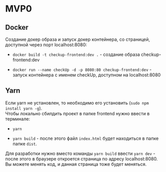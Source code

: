 # MVP0

## Docker

Создание докер образа и запуск докер контейнера, со страницей, доступной через порт localhost:8080:

- `docker build -t checkup-frontend:dev .` - создание образа checkup-frontend:dev

- `docker run --name checkUp -d -p 8080:80 checkup-frontend:dev` - запуск контейнера с именем checkUp, доступном на localhost:8080

## Yarn

Если yarn не установлен, то необходимо его установить (`sudo npm install yarn -g`).  
Чтобы локально сбилдить проект в папке frontend нужно ввести в терминале:

- `yarn`

- `yarn build` - после этого файл `index.html` будет находиться в папке папке `dist`.

Для разработки нужно вместо команды `yarn build` ввести `yarn dev` - после этого в браузере откроется страница по адресу localhost:8080. Вы можете менять код, и данная страница тоже будет меняться.
